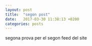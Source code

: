 ```yaml
---
layout: post
title:  "segon post"
date:   2017-03-30 11:38:13 +0200
categories: posts
---
```

 
segona prova per el segon feed del site

